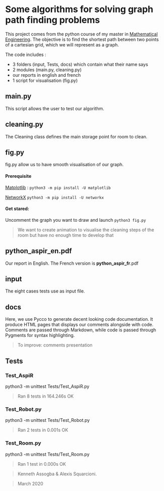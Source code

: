# Some algorithms for solving graph path finding problems

This project comes from the python course of my master in [Mathematical Engineering](https://m2ingmath.math.upmc.fr/impe/). The objective is to find the shortest path between two points of a cartesian grid, which we will represent as a graph.

The code includes :
- 3 folders (input, Tests, docs) which contain what their name says
- 2 modules (main.py, cleaning.py)
- our reports in english and french
- 1 script for visualisation (fig.py)

## main.py
This script allows the user to test our algorithm.

## cleaning.py
The Cleaning class defines the main storage point for room to clean.

## fig.py
fig.py allow us to have smooth visualisation of our graph.
#### Prerequisite
[Matplotlib](https://matplotlib.org/) : `python3 -m pip install -U matplotlib`

[NetworkX](https://networkx.github.io/) `python3 -m pip install -U networkx`
#### Get stared:
Uncomment the graph you want to draw and launch `python3 fig.py`
> We want to create animation to visualise the cleaning steps of the room but have no enough time to develop that

## python_aspir_en.pdf
Our report in English. The French version is **python_aspir_fr**.pdf

## input
The eight cases tests use as input file.

## docs
Here, we use Pycco to generate decent looking code documentation. It produce HTML pages that displays our comments alongside with code. Comments are passed through Markdown, while code is passed through Pygments for syntax highlighting.
> To improve: comments presentation

## Tests
### Test_AspiR
python3 -m unittest Tests/Test_AspiR.py
> Ran 8 tests in 164.246s OK
### Test_Robot.py
python3 -m unittest Tests/Test_Robot.py
> Ran 2 tests in 0.001s OK
### Test_Room.py
python3 -m unittest Tests/Test_Room.py
> Ran 1 test in 0.000s OK


> Kenneth Assogba & Alexis Squarcioni.

> March 2020
